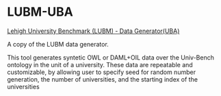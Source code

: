 # LUBM-UBA
[Lehigh University Benchmark (LUBM) - Data Generator(UBA)](http://swat.cse.lehigh.edu/projects/lubm/)

A copy of the LUBM data generator. 

This tool generates syntetic OWL or DAML+OIL data over the Univ-Bench ontology in the unit of a university. These data are repeatable and customizable, by allowing user to specify seed for random number generation, the number of universities, and the starting index of the universities
